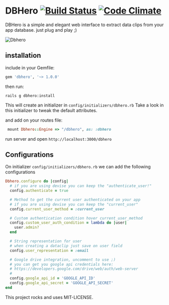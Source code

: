 # DBHero [![Build Status](https://travis-ci.org/catarse/dbhero.svg?branch=master)](https://travis-ci.org/catarse/dbhero) [![Code Climate](https://codeclimate.com/github/catarse/dbhero/badges/gpa.svg)](https://codeclimate.com/github/catarse/dbhero) 

DBHero is a simple and elegant web interface to extract data clips from your app database. just plug and play ;)

![Dbhero](http://i.imgur.com/k6pMWJ2.gif)


## installation


include in your Gemfile: 

```ruby
gem 'dbhero', '~> 1.0.0'
```

then run:

	rails g dbhero:install

This will create an initializer in ```config/initializers/dbhero.rb```
Take a look in this initializer to tweak the default attributes.

and add on your routes file:
```ruby
 mount Dbhero::Engine => "/dbhero", as: :dbhero
```
run server and open ```http://localhost:3000/dbhero``` 


## Configurations

On initializer ```config/initializers/dbhero.rb``` we can add the following configurations

```ruby
Dbhero.configure do |config|
  # if you are using devise you can keep the "authenticate_user!"
  config.authenticate = true

  # Method to get the current user authenticated on your app
  # if you are using devise you can keep the "current_user"
  config.current_user_method = :current_user

  # Custom authentication condition hover current_user_method
  config.custom_user_auth_condition = lambda do |user|
    user.admin?
  end

  # String representation for user
  # when creating a dataclip just save on user field
  config.user_representation = :email

  # Google drive integration, uncomment to use ;)
  # you can get you google api credentials here:
  # https://developers.google.com/drive/web/auth/web-server
  #
  config.google_api_id = 'GOOGLE_API_ID'
  config.google_api_secret = 'GOOGLE_API_SECRET'
end

```


This project rocks and uses MIT-LICENSE.
